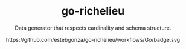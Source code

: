 <div align="center">
  <h1>go-richelieu</h1>
  <p>Data generator that respects cardinality and schema structure.</p>
  <img>https://github.com/estebgonza/go-richelieu/workflows/Go/badge.svg</img>
</div>

